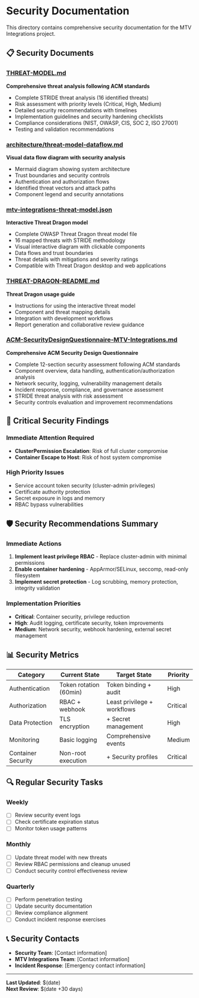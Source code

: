 # Security Documentation

This directory contains comprehensive security documentation for the MTV Integrations project.

## 📋 Security Documents

### [THREAT-MODEL.md](THREAT-MODEL.md)
**Comprehensive threat analysis following ACM standards**
- Complete STRIDE threat analysis (16 identified threats)
- Risk assessment with priority levels (Critical, High, Medium)
- Detailed security recommendations with timelines
- Implementation guidelines and security hardening checklists
- Compliance considerations (NIST, OWASP, CIS, SOC 2, ISO 27001)
- Testing and validation recommendations

### [architecture/threat-model-dataflow.md](architecture/threat-model-dataflow.md)
**Visual data flow diagram with security analysis**
- Mermaid diagram showing system architecture
- Trust boundaries and security controls
- Authentication and authorization flows
- Identified threat vectors and attack paths
- Component legend and security annotations

### [mtv-integrations-threat-model.json](mtv-integrations-threat-model.json)
**Interactive Threat Dragon model**
- Complete OWASP Threat Dragon threat model file
- 16 mapped threats with STRIDE methodology
- Visual interactive diagram with clickable components
- Data flows and trust boundaries
- Threat details with mitigations and severity ratings
- Compatible with Threat Dragon desktop and web applications

### [THREAT-DRAGON-README.md](THREAT-DRAGON-README.md)
**Threat Dragon usage guide**
- Instructions for using the interactive threat model
- Component and threat mapping details
- Integration with development workflows
- Report generation and collaborative review guidance

### [ACM-SecurityDesignQuestionnaire-MTV-Integrations.md](ACM-SecurityDesignQuestionnaire-MTV-Integrations.md)
**Comprehensive ACM Security Design Questionnaire**
- Complete 12-section security assessment following ACM standards
- Component overview, data handling, authentication/authorization analysis
- Network security, logging, vulnerability management details
- Incident response, compliance, and governance assessment
- STRIDE threat analysis with risk assessment
- Security controls evaluation and improvement recommendations

## 🚨 Critical Security Findings

### Immediate Attention Required
- **ClusterPermission Escalation**: Risk of full cluster compromise
- **Container Escape to Host**: Risk of host system compromise

### High Priority Issues  
- Service account token security (cluster-admin privileges)
- Certificate authority protection
- Secret exposure in logs and memory
- RBAC bypass vulnerabilities

## 🛡️ Security Recommendations Summary

### Immediate Actions
1. **Implement least privilege RBAC** - Replace cluster-admin with minimal permissions
2. **Enable container hardening** - AppArmor/SELinux, seccomp, read-only filesystem  
3. **Implement secret protection** - Log scrubbing, memory protection, integrity validation

### Implementation Priorities
- **Critical**: Container security, privilege reduction
- **High**: Audit logging, certificate security, token improvements
- **Medium**: Network security, webhook hardening, external secret management

## 📊 Security Metrics

| Category | Current State | Target State | Priority |
|----------|---------------|--------------|----------|
| Authentication | Token rotation (60min) | Token binding + audit | High |
| Authorization | RBAC + webhook | Least privilege + workflows | Critical |
| Data Protection | TLS encryption | + Secret management | High |
| Monitoring | Basic logging | Comprehensive events | Medium |
| Container Security | Non-root execution | + Security profiles | Critical |

## 🔍 Regular Security Tasks

### Weekly
- [ ] Review security event logs
- [ ] Check certificate expiration status
- [ ] Monitor token usage patterns

### Monthly  
- [ ] Update threat model with new threats
- [ ] Review RBAC permissions and cleanup unused
- [ ] Conduct security control effectiveness review

### Quarterly
- [ ] Perform penetration testing
- [ ] Update security documentation
- [ ] Review compliance alignment
- [ ] Conduct incident response exercises

## 📞 Security Contacts

- **Security Team**: [Contact information]
- **MTV Integrations Team**: [Contact information] 
- **Incident Response**: [Emergency contact information]

---

**Last Updated**: $(date)  
**Next Review**: $(date +30 days)